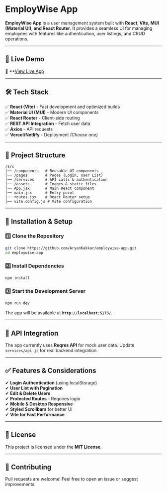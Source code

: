 # **EmployWise App**  


**EmployWise App** is a user management system built with **React, Vite, MUI (Material UI), and React Router**. It provides a seamless UI for managing employees with features like authentication, user listings, and CRUD operations.

---

## 🚀 **Live Demo**  
🔗 **[View Live App](https://employwise-app-beta.vercel.app)

---

## 🛠 **Tech Stack**  
✅ **React (Vite)** - Fast development and optimized builds  
✅ **Material UI (MUI)** - Modern UI components  
✅ **React Router** - Client-side routing  
✅ **REST API Integration** - Fetch user data  
✅ **Axios** - API requests  
✅ **Vercel/Netlify** - Deployment *(Choose one)*  

---

## 📂 **Project Structure**  
```
/src
│── /components   # Reusable UI components
│── /pages        # Pages (Login, User List)
│── /services     # API calls & authentication
│── /assets       # Images & static files
│── App.jsx       # Main React component
│── main.jsx      # Entry point
│── routes.jsx    # React Router setup
│── vite.config.js # Vite configuration
```

---

## 🔧 **Installation & Setup**  

### **1️⃣ Clone the Repository**  
```bash
git clone https://github.com/AryanKakkar/employwise-app.git
cd employwise-app
```

### **2️⃣ Install Dependencies**  
```bash
npm install
```

### **3️⃣ Start the Development Server**  
```bash
npm run dev
```
The app will be available at **`http://localhost:5173/`**.

---

## 🔗 **API Integration**  
The app currently uses **Reqres API** for mock user data. Update `services/api.js` for real backend integration.

---

## ✅ **Features & Considerations**  
✔ **Login Authentication** (using localStorage)  
✔ **User List with Pagination**  
✔ **Edit & Delete Users**  
✔ **Protected Routes** - Requires login  
✔ **Mobile & Desktop Responsive**  
✔ **Styled Scrollbars** for better UI  
✔ **Vite for Fast Performance**  

---

## 📜 **License**  
This project is licensed under the **MIT License**.

---

## 🤝 **Contributing**  
Pull requests are welcome! Feel free to open an issue or suggest improvements.  

